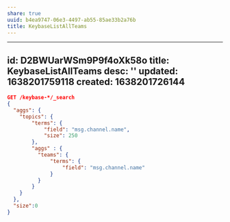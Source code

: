 ```yaml
---
share: true
uuid: b4ea9747-06e3-4497-ab55-85ae33b2a76b
title: KeybaseListAllTeams
---
```

---
id: D2BWUarWSm9P9f4oXk58o
title: KeybaseListAllTeams
desc: ''
updated: 1638201759118
created: 1638201726144
---

``` json
GET /keybase-*/_search
{ 
  "aggs": {
    "topics": {
        "terms": {
            "field": "msg.channel.name",
            "size": 250
        },
        "aggs" : {
          "teams": {
              "terms": {
                  "field": "msg.channel.name"
              }
          }
        }
    }
  },
  "size":0
}
```
